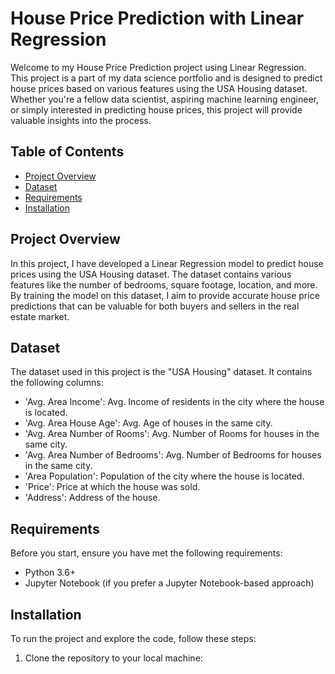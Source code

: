 # House Price Prediction with Linear Regression

Welcome to my House Price Prediction project using Linear Regression. This project is a part of my data science portfolio and is designed to predict house prices based on various features using the USA Housing dataset. Whether you're a fellow data scientist, aspiring machine learning engineer, or simply interested in predicting house prices, this project will provide valuable insights into the process.

## Table of Contents
- [Project Overview](#project-overview)
- [Dataset](#dataset)
- [Requirements](#requirements)
- [Installation](#installation)


## Project Overview

In this project, I have developed a Linear Regression model to predict house prices using the USA Housing dataset. The dataset contains various features like the number of bedrooms, square footage, location, and more. By training the model on this dataset, I aim to provide accurate house price predictions that can be valuable for both buyers and sellers in the real estate market.

## Dataset

The dataset used in this project is the "USA Housing" dataset. It contains the following columns:

- 'Avg. Area Income': Avg. Income of residents in the city where the house is located.
- 'Avg. Area House Age': Avg. Age of houses in the same city.
- 'Avg. Area Number of Rooms': Avg. Number of Rooms for houses in the same city.
- 'Avg. Area Number of Bedrooms': Avg. Number of Bedrooms for houses in the same city.
- 'Area Population': Population of the city where the house is located.
- 'Price': Price at which the house was sold.
- 'Address': Address of the house.

## Requirements

Before you start, ensure you have met the following requirements:

- Python 3.6+
- Jupyter Notebook (if you prefer a Jupyter Notebook-based approach)

## Installation

To run the project and explore the code, follow these steps:

1. Clone the repository to your local machine:
